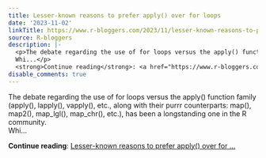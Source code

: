 ```yaml
---
title: Lesser-known reasons to prefer apply() over for loops
date: '2023-11-02'
linkTitle: https://www.r-bloggers.com/2023/11/lesser-known-reasons-to-prefer-apply-over-for-loops/
source: R-bloggers
description: |-
  <p>The debate regarding the use of for loops versus the apply() function family (apply(), lapply(), vapply(), etc., along with their purrr counterparts: map(), map2(), map_lgl(), map_chr(), etc.), has been a longstanding one in the R community.<br />
  Whi...</p>
  <strong>Continue reading</strong>: <a href="https://www.r-bloggers.com/2023/11/lesser-known-reasons-to-prefer-apply-over-for-loops/">Lesser-known reasons to prefer apply() over for ...
disable_comments: true
---
```

<p>The debate regarding the use of for loops versus the apply() function family (apply(), lapply(), vapply(), etc., along with their purrr counterparts: map(), map2(), map_lgl(), map_chr(), etc.), has been a longstanding one in the R community.<br />
Whi...</p>
<strong>Continue reading</strong>: <a href="https://www.r-bloggers.com/2023/11/lesser-known-reasons-to-prefer-apply-over-for-loops/">Lesser-known reasons to prefer apply() over for ...
